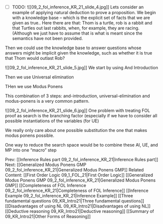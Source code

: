 ﻿- [ ] TODO:
![[09_2_fol_inference_KR_21_slide_4.jpg]]
Lets consider an example of applying natural deduction to prove a proposition. We begin with a knowledge base – which is the explicit set of facts that we are given as true..
Here there are that: Thom is a turtle, rob is a rabbit and that Turtles out last rabbits,  when, for example, they are racing. (Although we just have to assume that is what is meant since the semantics have not been provided.

Then we could use the knowledge base to answer questions whose answers might be implicit given the knowledge, such as whether it is true that Thom would outlast Rob?

![[09_2_fol_inference_KR_21_slide_5.jpg]]
We start by using And Introduction

Then we use Universal elimination

THen we use Modus Ponens

This combination of 3 steps: and-introduction, universal-elimination and modus-ponens is a very common pattern.

![[09_2_fol_inference_KR_21_slide_6.jpg]]
One problem with treating FOL proof as search is the branching factor (especially if we have to consider all possible instantiations of the variables (for UE)

We really only care about one possible substitution the one that makes modus ponens possible.

One way to reduce the search space would be to combine these AI, UE, and MP into one “macro” step



Prev: [[Inference Rules part 09_2_fol_inference_KR_21|Inference Rules part]]
Next: [[Generalized Modus Ponens GMP 09_2_fol_inference_KR_21|Generalized Modus Ponens GMP]]
Related Content:
[[First Order Logic 09_1_FOL_21|First Order Logic]]
[[Generalized Modus Ponens GMP 09_2_fol_inference_KR_21|Generalized Modus Ponens GMP]]
[[Completeness of FOL Inference 09_2_fol_inference_KR_21|Completeness of FOL Inference]]
[[Inference Example 09_2_fol_inference_KR_21|Inference Example]]
[[Three fundamental questions 09_KR_Intro21|Three fundamental questions]]
[[Disadvantages of using NL 09_KR_Intro21|Disadvantages of using NL]]
[[Deductive reasoning 09_KR_Intro21|Deductive reasoning]]
[[Summary of 09_KR_Intro21|Other Forms of Reasoning]]